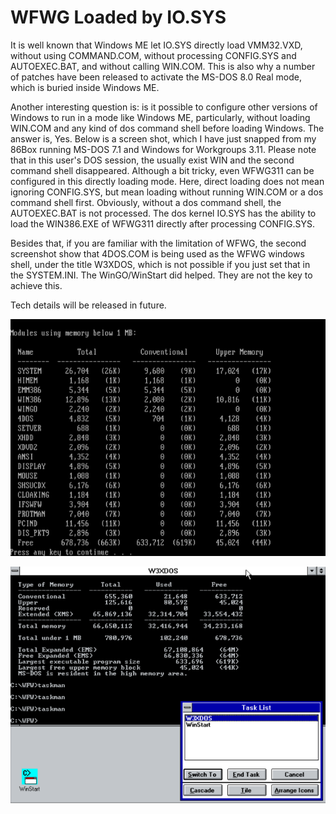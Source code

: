 # WFWG Loaded by IO.SYS

It is well known that Windows ME let IO.SYS directly load VMM32.VXD, without using COMMAND.COM, without processing CONFIG.SYS and AUTOEXEC.BAT, and without calling WIN.COM. This is also why a number of patches have been released to activate the MS-DOS 8.0 Real mode, which is buried inside Windows ME. 

Another interesting question is: is it possible to configure other versions of Windows to run in a mode like Windows ME, particularly, without loading WIN.COM and any kind of dos command shell before loading Windows. The answer is, Yes. Below is a screen shot, which I have just snapped from my 86Box running MS-DOS 7.1 and Windows for Workgroups 3.11. Please note that in this user's DOS session, the usually exist WIN and the second command shell disappeared. Although a bit tricky, even WFWG311 can be configured in this directly loading mode. Here, direct loading does not mean ignoring CONFIG.SYS, but mean loading without running WIN.COM or a dos command shell first. Obviously, without a dos command shell, the AUTOEXEC.BAT is not processed. The dos kernel IO.SYS has the ability to load the WIN386.EXE of WFWG311 directly after processing CONFIG.SYS.

Besides that, if you are familiar with the limitation of WFWG, the second screenshot show that 4DOS.COM is being used as the WFWG windows shell, under the title W3XDOS, which is not possible if you just set that in the SYSTEM.INI. The WinGO/WinStart did helped. They are not the key to achieve this.

Tech details will be released in future.

![WFWG Loaded by IO.SYS](WFWG_1.png?raw=true)

![4DOS as WFWG shell](WFWG_2.png?raw=true)
